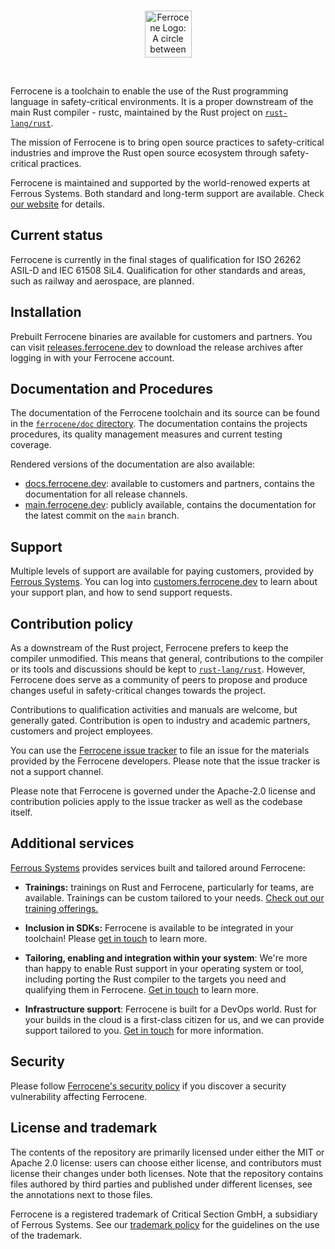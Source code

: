 <!-- SPDX-License-Identifier: MIT OR Apache-2.0 -->
<!-- SPDX-FileCopyrightText: Ferrous Systems GmbH -->

<br>
<p align="center">
    <img height="75" src="https://github.com/ferrocene/ferrocene/raw/main/ferrocene/logo.svg" alt="Ferrocene Logo: A circle between two planes, representing the chemical compound of the name Ferrocene, with the name written next to it.">
</p>
<br>

Ferrocene is a toolchain to enable the use of the Rust programming language in
safety-critical environments. It is a proper downstream of the main Rust
compiler - rustc, maintained by the Rust project on [`rust-lang/rust`].

The mission of Ferrocene is to bring open source practices to safety-critical
industries and improve the Rust open source ecosystem through safety-critical
practices.

Ferrocene is maintained and supported by the world-renowed experts at Ferrous
Systems. Both standard and long-term support are available. Check [our
website][website] for details.

## Current status

Ferrocene is currently in the final stages of qualification for ISO 26262
ASIL-D and IEC 61508 SiL4. Qualification for other standards and areas, such as
railway and aerospace, are planned.

## Installation

Prebuilt Ferrocene binaries are available for customers and partners. You can
visit [releases.ferrocene.dev] to download the release archives after logging
in with your Ferrocene account.

## Documentation and Procedures

The documentation of the Ferrocene toolchain and its source can be found
in the [`ferrocene/doc` directory]. The documentation contains the projects
procedures, its quality management measures and current testing coverage.

Rendered versions of the documentation are also available:

* [docs.ferrocene.dev]: available to customers and partners, contains the
  documentation for all release channels.
* [main.ferrocene.dev]: publicly available, contains the documentation for the
  latest commit on the `main` branch.

## Support

Multiple levels of support are available for paying customers, provided by
[Ferrous Systems]. You can log into [customers.ferrocene.dev] to learn about
your support plan, and how to send support requests.

## Contribution policy

As a downstream of the Rust project, Ferrocene prefers to keep the compiler
unmodified. This means that general, contributions to the compiler or its tools
and discussions should be kept to [`rust-lang/rust`]. However, Ferrocene does
serve as a community of peers to propose and produce changes useful in
safety-critical changes towards the project.

Contributions to qualification activities and manuals are welcome, but
generally gated. Contribution is open to industry and academic partners,
customers and project employees.

You can use the [Ferrocene issue tracker][issues] to file an issue for the
materials provided by the Ferrocene developers. Please note that the issue
tracker is not a support channel.

Please note that Ferrocene is governed under the Apache-2.0 license and
contribution policies apply to the issue tracker as well as the codebase
itself.

## Additional services

[Ferrous Systems] provides services built and tailored around Ferrocene:

* **Trainings:** trainings on Rust and Ferrocene, particularly for teams, are
  available. Trainings can be custom tailored to your needs. [Check out our
  training offerings.][trainings]

* **Inclusion in SDKs:** Ferrocene is available to be integrated in your
  toolchain! Please [get in touch][contact] to learn more.

* **Tailoring, enabling and integration within your system**: We're more than
  happy to enable Rust support in your operating system or tool, including
  porting the Rust compiler to the targets you need and qualifying them in
  Ferrocene. [Get in touch][contact] to learn more.

* **Infrastructure support**: Ferrocene is built for a DevOps world. Rust
  for your builds in the cloud is a first-class citizen for us, and we can
  provide support tailored to you. [Get in touch][contact] for more
  information.

## Security

Please follow [Ferrocene's security policy][security] if you discover a
security vulnerability affecting Ferrocene.

## License and trademark

The contents of the repository are primarily licensed under either the MIT or
Apache 2.0 license: users can choose either license, and contributors must
license their changes under both licenses. Note that the repository contains
files authored by third parties and published under different licenses, see the
annotations next to those files.

Ferrocene is a registered trademark of Critical Section GmbH, a subsidiary of
Ferrous Systems. See our [trademark policy][trademark] for the guidelines on
the use of the trademark.

[issues]: https://github.com/ferrocene/ferrocene/issues
[trainings]: https://ferrous-systems.com/training
[contact]: https://ferrous-systems.com/contact#ferrocene
[trademark]: ./TRADEMARK.md
[security]: https://github.com/ferrocene/ferrocene/security/policy
[website]: https://ferrous-systems.com/ferrocene

[Ferrous Systems]: https://ferrous-systems.com
[releases.ferrocene.dev]: https://releases.ferrocene.dev
[docs.ferrocene.dev]: https://docs.ferrocene.dev
[main.ferrocene.dev]: https://main.ferrocene.dev
[customers.ferrocene.dev]: https://customers.ferrocene.dev

[`rust-lang/rust`]: https://github.com/rust-lang/rust
[`ferrocene/doc` directory]: ferrocene/doc/
